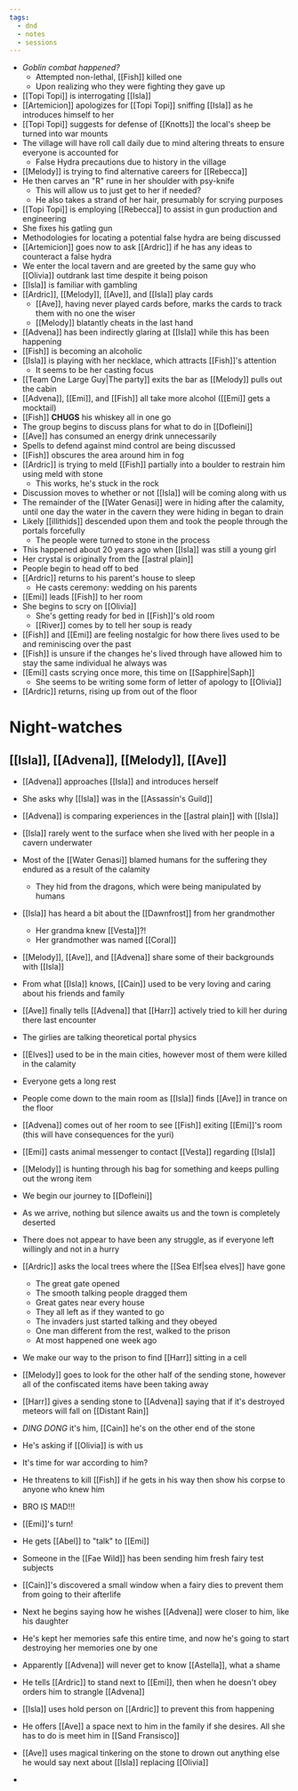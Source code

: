 ```yaml
---
tags:
  - dnd
  - notes
  - sessions
---
```

- *Goblin combat happened?*
	- Attempted non-lethal, [[Fish]] killed one
	- Upon realizing who they were fighting they gave up
- [[Topi Topi]] is interrogating [[Isla]]
- [[Artemicion]] apologizes for [[Topi Topi]] sniffing [[Isla]] as he introduces himself to her
- [[Topi Topi]] suggests for defense of [[Knotts]] the local's sheep be turned into war mounts
- The village will have roll call daily due to mind altering threats to ensure everyone is accounted for
	- False Hydra precautions due to history in the village
- [[Melody]] is trying to find alternative careers for [[Rebecca]]
- He then carves an "R" rune in her shoulder with psy-knife
	- This will allow us to just get to her if needed?
	- He also takes a strand of her hair, presumably for scrying purposes
- [[Topi Topi]] is employing [[Rebecca]] to assist in gun production and engineering
- She fixes his gatling gun
- Methodologies for locating a potential false hydra are being discussed
- [[Artemicion]] goes now to ask [[Ardric]] if he has any ideas to counteract a false hydra
- We enter the local tavern and are greeted by the same guy who [[Olivia]] outdrank last time despite it being poison
- [[Isla]] is familiar with gambling
- [[Ardric]], [[Melody]], [[Ave]], and [[Isla]] play cards
	- [[Ave]], having never played cards before, marks the cards to track them with no one the wiser
	- [[Melody]] blatantly cheats in the last hand
- [[Advena]] has been indirectly glaring at [[Isla]] while this has been happening
- [[Fish]] is becoming an alcoholic
- [[Isla]] is playing with her necklace, which attracts [[Fish]]'s attention
	- It seems to be her casting focus
- [[Team One Large Guy|The party]] exits the bar as [[Melody]] pulls out the cabin
- [[Advena]], [[Emi]], and [[Fish]] all take more alcohol ([[Emi]] gets a mocktail)
- [[Fish]] **CHUGS** his whiskey all in one go
- The group begins to discuss plans for what to do in [[Dofleini]]
- [[Ave]] has consumed an energy drink unnecessarily
- Spells to defend against mind control are being discussed
- [[Fish]] obscures the area around him in fog
- [[Ardric]] is trying to meld [[Fish]] partially into a boulder to restrain him using meld with stone
	- This works, he's stuck in the rock
- Discussion moves to whether or not [[Isla]] will be coming along with us
- The remainder of the [[Water Genasi]] were in hiding after the calamity, until one day the water in the cavern they were hiding in began to drain
- Likely [[illithids]] descended upon them and took the people through the portals forcefully
	- The people were turned to stone in the process
- This happened about 20 years ago when [[Isla]] was still a young girl
- Her crystal is originally from the [[astral plain]]
- People begin to head off to bed
- [[Ardric]] returns to his parent's house to sleep
	- He casts ceremony: wedding on his parents
- [[Emi]] leads [[Fish]] to her room
- She begins to scry on [[Olivia]]
	- She's getting ready for bed in [[Fish]]'s old room
	- [[River]] comes by to tell her soup is ready
- [[Fish]] and [[Emi]] are feeling nostalgic for how there lives used to be and reminiscing over the past
- [[Fish]] is unsure if the changes he's lived through have allowed him to stay the same individual he always was
- [[Emi]] casts scrying once more, this time on [[Sapphire|Saph]]
	- She seems to be writing some form of letter of apology to [[Olivia]]
- [[Ardric]] returns, rising up from out of the floor
# Night-watches
## [[Isla]], [[Advena]], [[Melody]], [[Ave]]
- [[Advena]] approaches [[Isla]] and introduces herself
- She asks why [[Isla]] was in the [[Assassin's Guild]]
- [[Advena]] is comparing experiences in the [[astral plain]] with [[Isla]]
- [[Isla]] rarely went to the surface when she lived with her people in a cavern underwater
- Most of the [[Water Genasi]] blamed humans for the suffering they endured as a result of the calamity
	- They hid from the dragons, which were being manipulated by humans
- [[Isla]] has heard a bit about the [[Dawnfrost]] from her grandmother
	- Her grandma knew [[Vesta]]?!
	- Her grandmother was named [[Coral]]
- [[Melody]], [[Ave]], and [[Advena]] share some of their backgrounds with [[Isla]]
- From what [[Isla]] knows, [[Cain]] used to be very loving and caring about his friends and family
- [[Ave]] finally tells [[Advena]] that [[Harr]] actively tried to kill her during there last encounter
- The girlies are talking theoretical portal physics
- [[Elves]] used to be in the main cities, however most of them were killed in the calamity
- Everyone gets  a long rest

- People come down to the main room as [[Isla]] finds [[Ave]] in trance on the floor
- [[Advena]] comes out of her room to see [[Fish]] exiting [[Emi]]'s room (this will have consequences for the yuri)
- [[Emi]] casts animal messenger to contact [[Vesta]] regarding [[Isla]]
- [[Melody]] is hunting through his bag for something and keeps pulling out the wrong item
- We begin our journey to [[Dofleini]]
- As we arrive, nothing but silence awaits us and the town is completely deserted
- There does not appear to have been any struggle, as if everyone left willingly and not in a hurry
- [[Ardric]] asks the local trees where the [[Sea Elf|sea elves]] have gone
	- The great gate opened
	- The smooth talking people dragged them
	- Great gates near every house
	- They all left as if they wanted to go
	- The invaders just started talking and they obeyed
	- One man different from the rest, walked to the prison
	- At most happened one week ago
- We make our way to the prison to find [[Harr]] sitting in a cell
- [[Melody]] goes to look for the other half of the sending stone, however all of the confiscated items have been taking away
- [[Harr]] gives a sending stone to [[Advena]] saying that if it's destroyed meteors will fall on [[Distant Rain]]
- *DING DONG* it's him, [[Cain]] he's on the other end of the stone
- He's asking if [[Olivia]] is with us
- It's time for war according to him?
- He threatens to kill [[Fish]] if he gets in his way then show his corpse to anyone who knew him
- BRO IS MAD!!!
- [[Emi]]'s turn!
- He gets [[Abel]] to "talk" to [[Emi]]
- Someone in the [[Fae Wild]] has been sending him fresh fairy test subjects
- [[Cain]]'s discovered a small window when a fairy dies to prevent them from going to their afterlife
- Next he begins saying how he wishes [[Advena]] were closer to him, like his daughter
- He's kept her memories safe this entire time, and now he's going to start destroying her memories one by one
- Apparently [[Advena]] will never get to know [[Astella]], what a shame
- He tells [[Ardric]] to stand next to [[Emi]], then when he doesn't obey orders him to strangle [[Advena]]
- [[Isla]] uses hold person on [[Ardric]] to prevent this from happening
- He offers [[Ave]] a space next to him in the family if she desires. All she has to do is meet him in [[Sand Fransisco]]
- [[Ave]] uses magical tinkering on the stone to drown out anything else he would say next about [[Isla]] replacing [[Olivia]]
- 